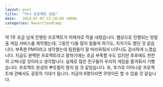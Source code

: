 ```yaml
---
layout: post
title:  "미니 프로젝트 완료"
date:   2024-07-07 15:20:00 +0900
categories: NaverCloudCamp
---
```

약 1주 조금 넘게 진행된 프로젝트가 어제자로 막을 내렸습니다.
웹상으로 진행되는 방탈출 게임 서비스를 제작했는데, 
그동안 다들 많이 힘들어 하기도, 지치기도 했던 것 같습니다.
부족한 PM이라고 생각했는데 팀원들이 잘 따라와줘서 너무나도 감사하게 느꼈습니다.
지금도 완벽한 프로젝트라고 말하기에는 조금 부족할 수도 있지만
추후에도 천천히 고쳐나갈 것이라고 생각합니다.
실제로 많은 친구들이 우리의 게임을 즐겨줘서 기뻤습니다.
프로젝트 완성의 뿌듯함이 뭔지 알 것 같았습니다.
또, 추가로 이어나갈 프로젝트에 관해서도 굉장히 기대가 됩니다.
지금의 6명이라면 무엇이든 할 수 있을 것 같습니다.